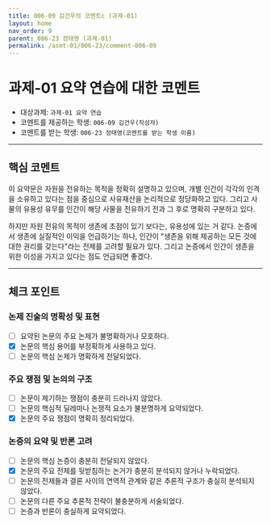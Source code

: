 ```yaml
---
title: 006-09 김건우의 코멘트c (과제-01) 
layout: home
nav_order: 9
parent: 006-23 정태영 (과제-01)
permalink: /asmt-01/006-23/comment-006-09
---
```


# 과제-01 요약 연습에 대한 코멘트

- 대상과제: `과제-01 요약 연습`
- 코멘트를 제공하는 학생: `006-09 김건우(작성자)` 
- 코멘트를 받는 학생: `006-23 정태영(코멘트를 받는 학생 이름)` 

---

## 핵심 코멘트

이 요약문은 자원을 전유하는 목적을 정확히 설명하고 있으며, 개별 인간이 각각의 인격을 소유하고 있다는 점을 중심으로 사유재산을 논리적으로 정당화하고 있다. 그리고 사물의 유용성 유무를 인간이 해당 사물을 전유하기 전과 그 후로 명확히 구분하고 있다.

하지만 자원 전유의 목적이 생존에 초점이 있기 보다는, 유용성에 있는 거 같다. 논증에서 생존에 실질적인 이익을 언급하기는 하나, 인간이 "생존을 위해 제공하는 모든 것에 대한 권리를 갖는다"라는 전제를 고려할 필요가 있다. 그리고 논증에서 인간이 생존을 위한 이성을 가지고 있다는 점도 언급되면 좋겠다.  

---

## 체크 포인트

### 논제 진술의 명확성 및 표현  
- [ ] 요약된 논문의 주요 논제가 불명확하거나 모호하다.  
- [x] 논문의 핵심 용어를 부정확하게 사용하고 있다.  
- [ ] 논문의 핵심 논제가 명확하게 전달되었다.  

### 주요 쟁점 및 논의의 구조  
- [ ] 논문이 제기하는 쟁점이 충분히 드러나지 않았다.  
- [ ] 논문의 핵심적 딜레마나 논쟁적 요소가 불분명하게 요약되었다.  
- [x] 논문의 주요 쟁점이 명확히 정리되었다.  

### 논증의 요약 및 반론 고려  
- [ ] 논문의 핵심 논증이 충분히 전달되지 않았다.  
- [x] 논문의 주요 전제를 뒷받침하는 논거가 충분히 분석되지 않거나 누락되었다.  
- [ ] 논문의 전제들과 결론 사이의 연역적 관계와 같은 추론적 구조가 충실히 분석되지 않았다.  
- [ ] 논문의 다른 주요 추론적 전략이 불충분하게 서술되었다.
- [ ] 논증과 반론이 충실하게 요약되었다. 